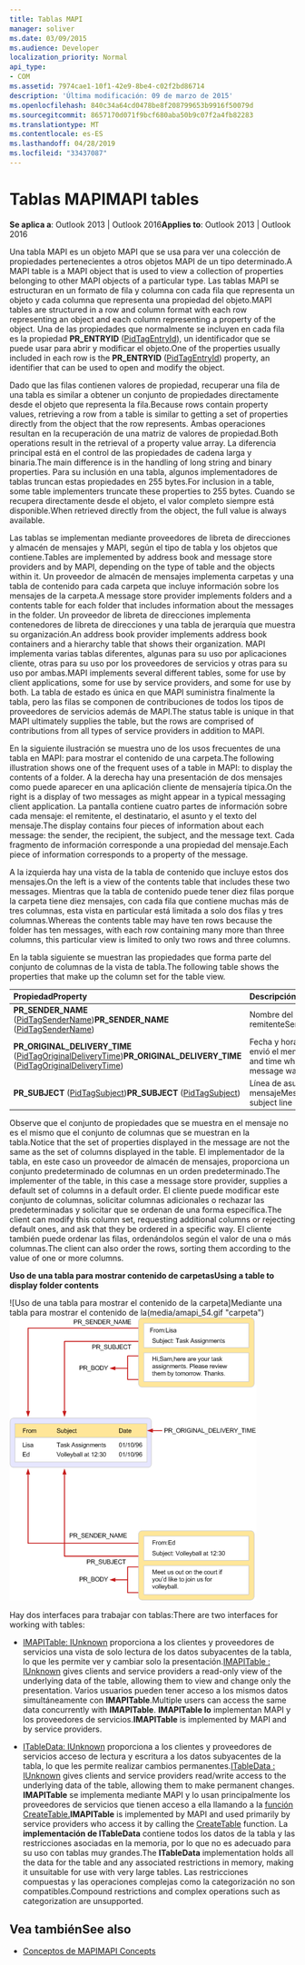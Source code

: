 ```yaml
---
title: Tablas MAPI
manager: soliver
ms.date: 03/09/2015
ms.audience: Developer
localization_priority: Normal
api_type:
- COM
ms.assetid: 7974cae1-10f1-42e9-8be4-c02f2bd86714
description: 'Última modificación: 09 de marzo de 2015'
ms.openlocfilehash: 840c34a64cd0478be8f208799653b9916f50079d
ms.sourcegitcommit: 8657170d071f9bcf680aba50b9c07f2a4fb82283
ms.translationtype: MT
ms.contentlocale: es-ES
ms.lasthandoff: 04/28/2019
ms.locfileid: "33437087"
---
```

# <a name="mapi-tables"></a><span data-ttu-id="47c90-103">Tablas MAPI</span><span class="sxs-lookup"><span data-stu-id="47c90-103">MAPI tables</span></span>
  
<span data-ttu-id="47c90-104">**Se aplica a**: Outlook 2013 | Outlook 2016</span><span class="sxs-lookup"><span data-stu-id="47c90-104">**Applies to**: Outlook 2013 | Outlook 2016</span></span> 
  
<span data-ttu-id="47c90-105">Una tabla MAPI es un objeto MAPI que se usa para ver una colección de propiedades pertenecientes a otros objetos MAPI de un tipo determinado.</span><span class="sxs-lookup"><span data-stu-id="47c90-105">A MAPI table is a MAPI object that is used to view a collection of properties belonging to other MAPI objects of a particular type.</span></span> <span data-ttu-id="47c90-106">Las tablas MAPI se estructuran en un formato de fila y columna con cada fila que representa un objeto y cada columna que representa una propiedad del objeto.</span><span class="sxs-lookup"><span data-stu-id="47c90-106">MAPI tables are structured in a row and column format with each row representing an object and each column representing a property of the object.</span></span> <span data-ttu-id="47c90-107">Una de las propiedades que normalmente se incluyen en cada fila es la propiedad **PR_ENTRYID** ([PidTagEntryId](pidtagentryid-canonical-property.md)), un identificador que se puede usar para abrir y modificar el objeto.</span><span class="sxs-lookup"><span data-stu-id="47c90-107">One of the properties usually included in each row is the **PR_ENTRYID** ([PidTagEntryId](pidtagentryid-canonical-property.md)) property, an identifier that can be used to open and modify the object.</span></span> 
  
<span data-ttu-id="47c90-108">Dado que las filas contienen valores de propiedad, recuperar una fila de una tabla es similar a obtener un conjunto de propiedades directamente desde el objeto que representa la fila.</span><span class="sxs-lookup"><span data-stu-id="47c90-108">Because rows contain property values, retrieving a row from a table is similar to getting a set of properties directly from the object that the row represents.</span></span> <span data-ttu-id="47c90-109">Ambas operaciones resultan en la recuperación de una matriz de valores de propiedad.</span><span class="sxs-lookup"><span data-stu-id="47c90-109">Both operations result in the retrieval of a property value array.</span></span> <span data-ttu-id="47c90-110">La diferencia principal está en el control de las propiedades de cadena larga y binaria.</span><span class="sxs-lookup"><span data-stu-id="47c90-110">The main difference is in the handling of long string and binary properties.</span></span> <span data-ttu-id="47c90-111">Para su inclusión en una tabla, algunos implementadores de tablas truncan estas propiedades en 255 bytes.</span><span class="sxs-lookup"><span data-stu-id="47c90-111">For inclusion in a table, some table implementers truncate these properties to 255 bytes.</span></span> <span data-ttu-id="47c90-112">Cuando se recupera directamente desde el objeto, el valor completo siempre está disponible.</span><span class="sxs-lookup"><span data-stu-id="47c90-112">When retrieved directly from the object, the full value is always available.</span></span>
  
<span data-ttu-id="47c90-113">Las tablas se implementan mediante proveedores de libreta de direcciones y almacén de mensajes y MAPI, según el tipo de tabla y los objetos que contiene.</span><span class="sxs-lookup"><span data-stu-id="47c90-113">Tables are implemented by address book and message store providers and by MAPI, depending on the type of table and the objects within it.</span></span> <span data-ttu-id="47c90-114">Un proveedor de almacén de mensajes implementa carpetas y una tabla de contenido para cada carpeta que incluye información sobre los mensajes de la carpeta.</span><span class="sxs-lookup"><span data-stu-id="47c90-114">A message store provider implements folders and a contents table for each folder that includes information about the messages in the folder.</span></span> <span data-ttu-id="47c90-115">Un proveedor de libreta de direcciones implementa contenedores de libreta de direcciones y una tabla de jerarquía que muestra su organización.</span><span class="sxs-lookup"><span data-stu-id="47c90-115">An address book provider implements address book containers and a hierarchy table that shows their organization.</span></span> <span data-ttu-id="47c90-116">MAPI implementa varias tablas diferentes, algunas para su uso por aplicaciones cliente, otras para su uso por los proveedores de servicios y otras para su uso por ambas.</span><span class="sxs-lookup"><span data-stu-id="47c90-116">MAPI implements several different tables, some for use by client applications, some for use by service providers, and some for use by both.</span></span> <span data-ttu-id="47c90-117">La tabla de estado es única en que MAPI suministra finalmente la tabla, pero las filas se componen de contribuciones de todos los tipos de proveedores de servicios además de MAPI.</span><span class="sxs-lookup"><span data-stu-id="47c90-117">The status table is unique in that MAPI ultimately supplies the table, but the rows are comprised of contributions from all types of service providers in addition to MAPI.</span></span> 
  
<span data-ttu-id="47c90-118">En la siguiente ilustración se muestra uno de los usos frecuentes de una tabla en MAPI: para mostrar el contenido de una carpeta.</span><span class="sxs-lookup"><span data-stu-id="47c90-118">The following illustration shows one of the frequent uses of a table in MAPI: to display the contents of a folder.</span></span> <span data-ttu-id="47c90-119">A la derecha hay una presentación de dos mensajes como puede aparecer en una aplicación cliente de mensajería típica.</span><span class="sxs-lookup"><span data-stu-id="47c90-119">On the right is a display of two messages as might appear in a typical messaging client application.</span></span> <span data-ttu-id="47c90-120">La pantalla contiene cuatro partes de información sobre cada mensaje: el remitente, el destinatario, el asunto y el texto del mensaje.</span><span class="sxs-lookup"><span data-stu-id="47c90-120">The display contains four pieces of information about each message: the sender, the recipient, the subject, and the message text.</span></span> <span data-ttu-id="47c90-121">Cada fragmento de información corresponde a una propiedad del mensaje.</span><span class="sxs-lookup"><span data-stu-id="47c90-121">Each piece of information corresponds to a property of the message.</span></span>
  
<span data-ttu-id="47c90-122">A la izquierda hay una vista de la tabla de contenido que incluye estos dos mensajes.</span><span class="sxs-lookup"><span data-stu-id="47c90-122">On the left is a view of the contents table that includes these two messages.</span></span> <span data-ttu-id="47c90-123">Mientras que la tabla de contenido puede tener diez filas porque la carpeta tiene diez mensajes, con cada fila que contiene muchas más de tres columnas, esta vista en particular está limitada a solo dos filas y tres columnas.</span><span class="sxs-lookup"><span data-stu-id="47c90-123">Whereas the contents table may have ten rows because the folder has ten messages, with each row containing many more than three columns, this particular view is limited to only two rows and three columns.</span></span>
  
<span data-ttu-id="47c90-124">En la tabla siguiente se muestran las propiedades que forma parte del conjunto de columnas de la vista de tabla.</span><span class="sxs-lookup"><span data-stu-id="47c90-124">The following table shows the properties that make up the column set for the table view.</span></span>
  
|<span data-ttu-id="47c90-125">**Propiedad**</span><span class="sxs-lookup"><span data-stu-id="47c90-125">**Property**</span></span>|<span data-ttu-id="47c90-126">**Descripción**</span><span class="sxs-lookup"><span data-stu-id="47c90-126">**Description**</span></span>|
|:-----|:-----|
|<span data-ttu-id="47c90-127">**PR_SENDER_NAME** ([PidTagSenderName](pidtagsendername-canonical-property.md))</span><span class="sxs-lookup"><span data-stu-id="47c90-127">**PR_SENDER_NAME** ([PidTagSenderName](pidtagsendername-canonical-property.md))</span></span>  <br/> |<span data-ttu-id="47c90-128">Nombre del remitente</span><span class="sxs-lookup"><span data-stu-id="47c90-128">Sender name</span></span>  <br/> |
|<span data-ttu-id="47c90-129">**PR_ORIGINAL_DELIVERY_TIME** ([PidTagOriginalDeliveryTime](pidtagoriginaldeliverytime-canonical-property.md))</span><span class="sxs-lookup"><span data-stu-id="47c90-129">**PR_ORIGINAL_DELIVERY_TIME** ([PidTagOriginalDeliveryTime](pidtagoriginaldeliverytime-canonical-property.md))</span></span>  <br/> |<span data-ttu-id="47c90-130">Fecha y hora en que se envió el mensaje</span><span class="sxs-lookup"><span data-stu-id="47c90-130">Date and time when the message was sent</span></span>  <br/> |
|<span data-ttu-id="47c90-131">**PR_SUBJECT** ([PidTagSubject](pidtagsubject-canonical-property.md))</span><span class="sxs-lookup"><span data-stu-id="47c90-131">**PR_SUBJECT** ([PidTagSubject](pidtagsubject-canonical-property.md))</span></span>  <br/> |<span data-ttu-id="47c90-132">Línea de asunto del mensaje</span><span class="sxs-lookup"><span data-stu-id="47c90-132">Message subject line</span></span>  <br/> |
   
<span data-ttu-id="47c90-133">Observe que el conjunto de propiedades que se muestra en el mensaje no es el mismo que el conjunto de columnas que se muestran en la tabla.</span><span class="sxs-lookup"><span data-stu-id="47c90-133">Notice that the set of properties displayed in the message are not the same as the set of columns displayed in the table.</span></span> <span data-ttu-id="47c90-134">El implementador de la tabla, en este caso un proveedor de almacén de mensajes, proporciona un conjunto predeterminado de columnas en un orden predeterminado.</span><span class="sxs-lookup"><span data-stu-id="47c90-134">The implementer of the table, in this case a message store provider, supplies a default set of columns in a default order.</span></span> <span data-ttu-id="47c90-135">El cliente puede modificar este conjunto de columnas, solicitar columnas adicionales o rechazar las predeterminadas y solicitar que se ordenan de una forma específica.</span><span class="sxs-lookup"><span data-stu-id="47c90-135">The client can modify this column set, requesting additional columns or rejecting default ones, and ask that they be ordered in a specific way.</span></span> <span data-ttu-id="47c90-136">El cliente también puede ordenar las filas, ordenándolos según el valor de una o más columnas.</span><span class="sxs-lookup"><span data-stu-id="47c90-136">The client can also order the rows, sorting them according to the value of one or more columns.</span></span>
  
<span data-ttu-id="47c90-137">**Uso de una tabla para mostrar contenido de carpetas**</span><span class="sxs-lookup"><span data-stu-id="47c90-137">**Using a table to display folder contents**</span></span>
  
<span data-ttu-id="47c90-138">![Uso de una tabla para mostrar el contenido de la carpeta]Mediante una tabla para mostrar el contenido de la(media/amapi_54.gif "carpeta")</span><span class="sxs-lookup"><span data-stu-id="47c90-138">![Using a table to display folder contents](media/amapi_54.gif "Using a table to display folder contents")</span></span>
  
<span data-ttu-id="47c90-139">Hay dos interfaces para trabajar con tablas:</span><span class="sxs-lookup"><span data-stu-id="47c90-139">There are two interfaces for working with tables:</span></span>
  
- <span data-ttu-id="47c90-140">[IMAPITable: IUnknown](imapitableiunknown.md) proporciona a los clientes y proveedores de servicios una vista de solo lectura de los datos subyacentes de la tabla, lo que les permite ver y cambiar solo la presentación.</span><span class="sxs-lookup"><span data-stu-id="47c90-140">[IMAPITable : IUnknown](imapitableiunknown.md) gives clients and service providers a read-only view of the underlying data of the table, allowing them to view and change only the presentation.</span></span> <span data-ttu-id="47c90-141">Varios usuarios pueden tener acceso a los mismos datos simultáneamente con **IMAPITable**.</span><span class="sxs-lookup"><span data-stu-id="47c90-141">Multiple users can access the same data concurrently with **IMAPITable**.</span></span> <span data-ttu-id="47c90-142">**IMAPITable lo** implementan MAPI y los proveedores de servicios.</span><span class="sxs-lookup"><span data-stu-id="47c90-142">**IMAPITable** is implemented by MAPI and by service providers.</span></span> 
    
- <span data-ttu-id="47c90-143">[ITableData: IUnknown](itabledataiunknown.md) proporciona a los clientes y proveedores de servicios acceso de lectura y escritura a los datos subyacentes de la tabla, lo que les permite realizar cambios permanentes.</span><span class="sxs-lookup"><span data-stu-id="47c90-143">[ITableData : IUnknown](itabledataiunknown.md) gives clients and service providers read/write access to the underlying data of the table, allowing them to make permanent changes.</span></span> <span data-ttu-id="47c90-144">**IMAPITable** se implementa mediante MAPI y lo usan principalmente los proveedores de servicios que tienen acceso a ella llamando a la [función CreateTable.](createtable.md)</span><span class="sxs-lookup"><span data-stu-id="47c90-144">**IMAPITable** is implemented by MAPI and used primarily by service providers who access it by calling the [CreateTable](createtable.md) function.</span></span> <span data-ttu-id="47c90-145">La **implementación de ITableData** contiene todos los datos de la tabla y las restricciones asociadas en la memoria, por lo que no es adecuado para su uso con tablas muy grandes.</span><span class="sxs-lookup"><span data-stu-id="47c90-145">The **ITableData** implementation holds all the data for the table and any associated restrictions in memory, making it unsuitable for use with very large tables.</span></span> <span data-ttu-id="47c90-146">Las restricciones compuestas y las operaciones complejas como la categorización no son compatibles.</span><span class="sxs-lookup"><span data-stu-id="47c90-146">Compound restrictions and complex operations such as categorization are unsupported.</span></span> 
    
## <a name="see-also"></a><span data-ttu-id="47c90-147">Vea también</span><span class="sxs-lookup"><span data-stu-id="47c90-147">See also</span></span>

- [<span data-ttu-id="47c90-148">Conceptos de MAPI</span><span class="sxs-lookup"><span data-stu-id="47c90-148">MAPI Concepts</span></span>](mapi-concepts.md)

